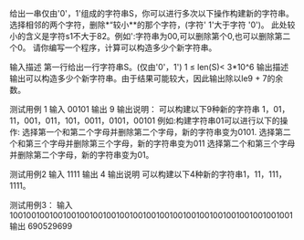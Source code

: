 给出一串仅由'0'，1'组成的字符串S，你可以进行多次以下操作构建新的字符串。
选择相邻的两个字符，删除*“较小**的那个字符，(字符' 1'大于字符
'0')。
此处较小的含义是字符s1不大于82。例如':字符串为00,可以删除第个0,也可以删除第二个0。
请你编写一个程序，计算可以构造多少个新字符串。

输入描述
第一行给出一行字符串S。(仅由'0'，1')
1 ≤ len(S)< 3*10^6
输出描述
输出可以构造多少个新字符串。由于结果可能较大，因此输出除以le9 + 7的余数。

测试用例 1
输入
00101
输出
9
输出说明：
可以构建以下9种新的字符串
1，01，11，001，011，101，0011，0101，00101
例如:构建字符串01可以进行以下的操作:
选择第一个和第二个字母并删除第二个字母，新的字符串变为0101.
选择第二个和第三个字母并删除第三个字母，新的字符串变为011
选择第二个和第三个字母并删除第二个字母，新的字符串变为01。

测试用例2
输入
1111
输出
4
输出说明
可以构建以下4种新的字符串1，11，111，1111。

测试用例3：
输入
1001001001001001001001001001001001001001001001001001001001001001
输出
690529699

